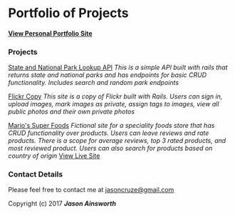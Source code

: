 # Portfolio of Projects

#### [View Personal Portfolio Site](https://jaybones90.github.io/Portfolio/)

### Projects
[State and National Park Lookup API](https://github.com/jaybones90/park-lookup-api-RAILS) _This is a simple API built with rails that returns state and national parks and has endpoints for basic CRUD functionality. Includes search and random park endpoints_

[Flickr Copy](https://github.com/jaybones90/flickr-RAILS) _This site is a copy of Flickr built with Rails. Users can sign in, upload images, mark images as private, assign tags to images, view all public photos and their own private photos_

[Mario's Super Foods](https://github.com/jaybones90/marios-super-foods-RAILS)
_Fictional site for a speciality foods store that has CRUD functionality over products. Users can leave reviews and rate products. There is a scope for average reviews, top 3 rated products, and most reviewed product. Users can also search for products based on country of origin_
[View Live Site](https://super-marios-speciality-foods.herokuapp.com/)





### Contact Details
Please feel free to contact me at jasoncruze@gmail.com

Copyright (c) 2017 **_Jason Ainsworth_**
